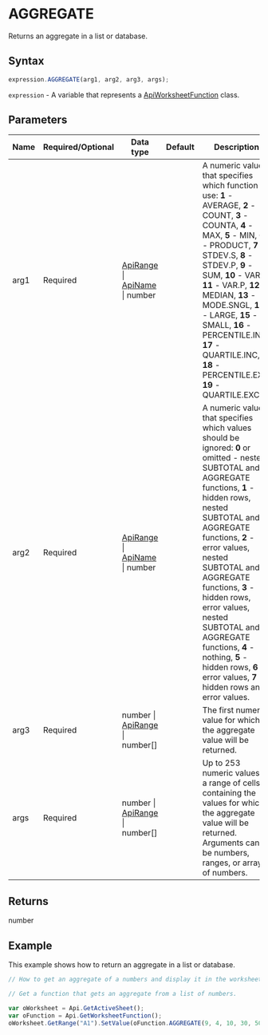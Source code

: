 # AGGREGATE

Returns an aggregate in a list or database.

## Syntax

```javascript
expression.AGGREGATE(arg1, arg2, arg3, args);
```

`expression` - A variable that represents a [ApiWorksheetFunction](../ApiWorksheetFunction.md) class.

## Parameters

| **Name** | **Required/Optional** | **Data type** | **Default** | **Description** |
| ------------- | ------------- | ------------- | ------------- | ------------- |
| arg1 | Required | [ApiRange](../../ApiRange/ApiRange.md) \| [ApiName](../../ApiName/ApiName.md) \| number |  | A numeric value that specifies which function to use: **1** - AVERAGE, **2** - COUNT, **3** - COUNTA, **4** - MAX, **5** - MIN, **6** - PRODUCT, **7** - STDEV.S, **8** - STDEV.P, **9** - SUM, **10** - VAR.S, **11** - VAR.P, **12** - MEDIAN, **13** - MODE.SNGL, **14** - LARGE, **15** - SMALL, **16** - PERCENTILE.INC, **17** - QUARTILE.INC, **18** - PERCENTILE.EXC, **19** - QUARTILE.EXC. |
| arg2 | Required | [ApiRange](../../ApiRange/ApiRange.md) \| [ApiName](../../ApiName/ApiName.md) \| number |  | A numeric value that specifies which values should be ignored: **0** or omitted - nested SUBTOTAL and AGGREGATE functions, **1** - hidden rows, nested SUBTOTAL and AGGREGATE functions, **2** - error values, nested SUBTOTAL and AGGREGATE functions, **3** - hidden rows, error values, nested SUBTOTAL and AGGREGATE functions, **4** - nothing, **5** - hidden rows, **6** - error values, **7** - hidden rows and error values. |
| arg3 | Required | number \| [ApiRange](../../ApiRange/ApiRange.md) \| number[] |  | The first numeric value for which the aggregate value will be returned. |
| args | Required | number \| [ApiRange](../../ApiRange/ApiRange.md) \| number[] |  | Up to 253 numeric values or a range of cells containing the values for which the aggregate value will be returned. Arguments can be numbers, ranges, or arrays of numbers. |

## Returns

number

## Example

This example shows how to return an aggregate in a list or database.

```javascript editor-xlsx
// How to get an aggregate of a numbers and display it in the worksheet.

// Get a function that gets an aggregate from a list of numbers.

var oWorksheet = Api.GetActiveSheet();
var oFunction = Api.GetWorksheetFunction();
oWorksheet.GetRange("A1").SetValue(oFunction.AGGREGATE(9, 4, 10, 30, 50, 5));
```
